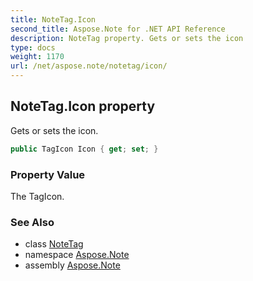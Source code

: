 ```yaml
---
title: NoteTag.Icon
second_title: Aspose.Note for .NET API Reference
description: NoteTag property. Gets or sets the icon
type: docs
weight: 1170
url: /net/aspose.note/notetag/icon/
---
```

## NoteTag.Icon property

Gets or sets the icon.

```csharp
public TagIcon Icon { get; set; }
```

### Property Value

The TagIcon.

### See Also

* class [NoteTag](../)
* namespace [Aspose.Note](../../notetag/)
* assembly [Aspose.Note](../../../)


